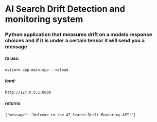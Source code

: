 # AI Search Drift Detection and monitoring system

### Python application that measures drift on a models response choices and if it is under a certain tensor it will send you a message

##### to use:
```
uvicorn app.main:app --reload
```

##### load:
```
http://127.0.0.1:8000
```

##### returns
```
{"message": "Welcome to the AI Search Drift Measuring API!"}

```